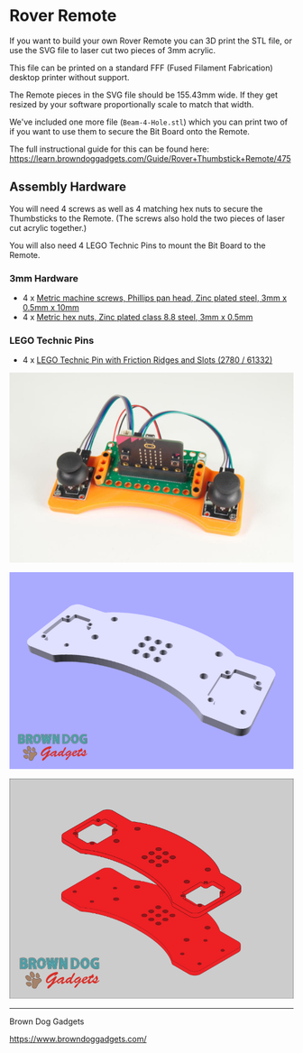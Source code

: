 # Rover Remote

If you want to build your own Rover Remote you can 3D print the STL file, or use the SVG file to laser cut two pieces of 3mm acrylic.

This file can be printed on a standard FFF (Fused Filament Fabrication) desktop printer without support.

The Remote pieces in the SVG file should be 155.43mm wide. If they get resized by your software proportionally scale to match that width.

We've included one more file (`Beam-4-Hole.stl`) which you can print two of if you want to use them to secure the Bit Board onto the Remote.

The full instructional guide for this can be found here: https://learn.browndoggadgets.com/Guide/Rover+Thumbstick+Remote/475

## Assembly Hardware

You will need 4 screws as well as 4 matching hex nuts to secure the Thumbsticks to the Remote. (The screws also hold the two pieces of laser cut acrylic together.)

You will also need 4 LEGO Technic Pins to mount the Bit Board to the Remote.

### 3mm Hardware

- 4 x [Metric machine screws, Phillips pan head, Zinc plated steel, 3mm x 0.5mm x 10mm](https://www.boltdepot.com/Product-Details.aspx?product=17868)
- 4 x [Metric hex nuts, Zinc plated class 8.8 steel, 3mm x 0.5mm](https://www.boltdepot.com/Product-Details.aspx?product=4783)

### LEGO Technic Pins

- 4 x [LEGO Technic Pin with Friction Ridges and Slots (2780 / 61332)](https://www.brickowl.com/catalog/lego-technic-pin-with-friction-ridges-and-slots-2780-61332)


![](Images/Rover-Remote-Printed-4333.jpg)

![](Images/Rover-Remote-STL.png)

![](Images/Rover-Remote-LC.png)


---

Brown Dog Gadgets

https://www.browndoggadgets.com/
